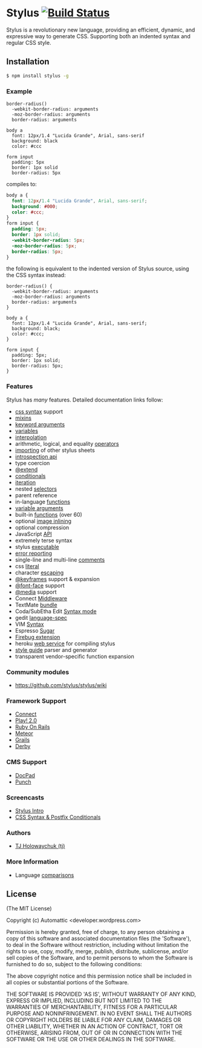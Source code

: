 # Stylus [![Build Status](https://travis-ci.org/stylus/stylus.svg?branch=master)](https://travis-ci.org/stylus/stylus)

 Stylus is a revolutionary new language, providing an efficient, dynamic, and expressive way to generate CSS. Supporting both an indented syntax and regular CSS style.

## Installation

```bash
$ npm install stylus -g
```

### Example

```stylus
border-radius()
  -webkit-border-radius: arguments
  -moz-border-radius: arguments
  border-radius: arguments

body a
  font: 12px/1.4 "Lucida Grande", Arial, sans-serif
  background: black
  color: #ccc

form input
  padding: 5px
  border: 1px solid
  border-radius: 5px
```

compiles to:

```css
body a {
  font: 12px/1.4 "Lucida Grande", Arial, sans-serif;
  background: #000;
  color: #ccc;
}
form input {
  padding: 5px;
  border: 1px solid;
  -webkit-border-radius: 5px;
  -moz-border-radius: 5px;
  border-radius: 5px;
}
```

the following is equivalent to the indented version of Stylus source, using the CSS syntax instead:

```stylus
border-radius() {
  -webkit-border-radius: arguments
  -moz-border-radius: arguments
  border-radius: arguments
}

body a {
  font: 12px/1.4 "Lucida Grande", Arial, sans-serif;
  background: black;
  color: #ccc;
}

form input {
  padding: 5px;
  border: 1px solid;
  border-radius: 5px;
}
```

### Features

 Stylus has _many_ features.  Detailed documentation links follow:

  - [css syntax](docs/css-style.md) support
  - [mixins](docs/mixins.md)
  - [keyword arguments](docs/kwargs.md)
  - [variables](docs/variables.md)
  - [interpolation](docs/interpolation.md)
  - arithmetic, logical, and equality [operators](docs/operators.md)
  - [importing](docs/import.md) of other stylus sheets
  - [introspection api](docs/introspection.md)
  - type coercion
  - [@extend](docs/extend.md)
  - [conditionals](docs/conditionals.md)
  - [iteration](docs/iteration.md)
  - nested [selectors](docs/selectors.md)
  - parent reference
  - in-language [functions](docs/functions.md)
  - [variable arguments](docs/vargs.md)
  - built-in [functions](docs/bifs.md) (over 60)
  - optional [image inlining](docs/functions.url.md)
  - optional compression
  - JavaScript [API](docs/js.md)
  - extremely terse syntax
  - stylus [executable](docs/executable.md)
  - [error reporting](docs/error-reporting.md)
  - single-line and multi-line [comments](docs/comments.md)
  - css [literal](docs/literal.md)
  - character [escaping](docs/escape.md)
  - [@keyframes](docs/keyframes.md) support & expansion
  - [@font-face](docs/font-face.md) support
  - [@media](docs/media.md) support
  - Connect [Middleware](docs/middleware.md)
  - TextMate [bundle](docs/textmate.md)
  - Coda/SubEtha Edit [Syntax mode](https://github.com/atljeremy/Stylus.mode)
  - gedit [language-spec](docs/gedit.md)
  - VIM [Syntax](https://github.com/wavded/vim-stylus)
  - Espresso [Sugar](https://github.com/aljs/Stylus.sugar)
  - [Firebug extension](docs/firebug.md)
  - heroku [web service](http://styl.heroku.com) for compiling stylus
  - [style guide](https://github.com/lepture/ganam) parser and generator
  - transparent vendor-specific function expansion

### Community modules

  - https://github.com/stylus/stylus/wiki

### Framework Support

   - [Connect](docs/middleware.md)
   - [Play! 2.0](https://github.com/patiencelabs/play-stylus)
   - [Ruby On Rails](https://github.com/forgecrafted/ruby-stylus-source)
   - [Meteor](http://docs.meteor.com/#stylus)
   - [Grails](http://grails.org/plugin/stylus-asset-pipeline)
   - [Derby](https://github.com/derbyjs/derby-stylus)

### CMS Support

   - [DocPad](https://github.com/bevry/docpad)
   - [Punch](https://github.com/laktek/punch-stylus-compiler)

### Screencasts

  - [Stylus Intro](http://screenr.com/bNY)
  - [CSS Syntax & Postfix Conditionals](http://screenr.com/A8v)

### Authors

  - [TJ Holowaychuk (tj)](https://github.com/tj)

### More Information

  - Language [comparisons](docs/compare.md)

## License 

(The MIT License)

Copyright (c) Automattic &lt;developer.wordpress.com&gt;

Permission is hereby granted, free of charge, to any person obtaining
a copy of this software and associated documentation files (the
'Software'), to deal in the Software without restriction, including
without limitation the rights to use, copy, modify, merge, publish,
distribute, sublicense, and/or sell copies of the Software, and to
permit persons to whom the Software is furnished to do so, subject to
the following conditions:

The above copyright notice and this permission notice shall be
included in all copies or substantial portions of the Software.

THE SOFTWARE IS PROVIDED 'AS IS', WITHOUT WARRANTY OF ANY KIND,
EXPRESS OR IMPLIED, INCLUDING BUT NOT LIMITED TO THE WARRANTIES OF
MERCHANTABILITY, FITNESS FOR A PARTICULAR PURPOSE AND NONINFRINGEMENT.
IN NO EVENT SHALL THE AUTHORS OR COPYRIGHT HOLDERS BE LIABLE FOR ANY
CLAIM, DAMAGES OR OTHER LIABILITY, WHETHER IN AN ACTION OF CONTRACT,
TORT OR OTHERWISE, ARISING FROM, OUT OF OR IN CONNECTION WITH THE
SOFTWARE OR THE USE OR OTHER DEALINGS IN THE SOFTWARE.
